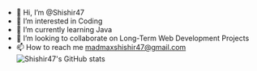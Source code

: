 - 👋 Hi, I’m @Shishir47
- 👀 I’m interested in Coding
- 🌱 I’m currently learning Java
- 💞️ I’m looking to collaborate on Long-Term Web Development Projects
- 📫 How to reach me madmaxshishir47@gmail.com
![Shishir47's GitHub stats](https://github-readme-stats.vercel.app/api?username=shishir47&theme=dark&show_icons=true)
<!---
Shishir47/Shishir47 is a ✨ special ✨ repository because its `README.md` (this file) appears on your GitHub profile.
You can click the Preview link to take a look at your changes.
--->
